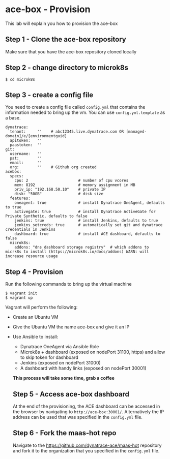 # ace-box - Provision
This lab will explain you how to provision the ace-box

## Step 1 - Clone the ace-box repository
Make sure that you have the ace-box repository cloned locally

## Step 2 - change directory to microk8s
```
$ cd microk8s
```
## Step 3 - create a config file
You need to create a config file called `config.yml` that contains the information needed to bring up the vm. You can use `config.yml.template` as a base.
```
dynatrace:
  tenant:     ''    # abc12345.live.dynatrace.com OR [managed-domain]/e/[environmentguid]
  apitoken:   ''
  paastoken:  ''
git:
  username:   ''
  pat:        ''
  email:      ''
  org:        ''    # Github org created
acebox:
  specs:
    cpu: 2                      # number of cpu vcores
    mem: 8192                   # memory assignment in MB
    priv_ip: "192.168.50.10"    # private IP 
    disk: "50GB"                # disk size
  features:
    oneagent: true              # install Dynatrace OneAgent, defaults to true
    activegate: true            # install Dynatrace ActiveGate for Private Synthetic, defaults to false
    jenkins: true               # install Jenkins, defaults to true
    jenkins_setcreds: true      # automatically set git and dynatrace credentials in Jenkins
    dashboard: true             # install ACE dashboard, defaults to false
  microk8s:
    addons: "dns dashboard storage registry"  # which addons to micrk8s to install (https://microk8s.io/docs/addons) WARN: will increase resource usage
```

## Step 4 - Provision
Run the following commands to bring up the virtual machine
```
$ vagrant init
$ vagrant up
```
Vagrant will perform the following:
- Create an Ubuntu VM
- Give the Ubuntu VM the name ace-box and give it an IP
- Use Ansible to install:
    - Dynatrace OneAgent via Ansible Role
    - Microk8s + dashboard (exposed on nodePort 31100, https) and allow to skip token for dashboard
    - Jenkins (exposed on nodePort 31000)
    - A dashboard with handy links (exposed on nodePort 30001)
  
  **This process will take some time, grab a coffee**

  ## Step 5 - Access ace-box dashboard
  At the end of the provisioning, the ACE dashboard can be accessed in the browser by navigating to `http://ace-box:30001/`. Alternatively the IP address can be used that was specified in the `config.yml` file.

  ## Step 6 - Fork the maas-hot repo
  Navigate to the https://github.com/dynatrace-ace/maas-hot repository and fork it to the organization that you specified in the `config.yml` file. 
